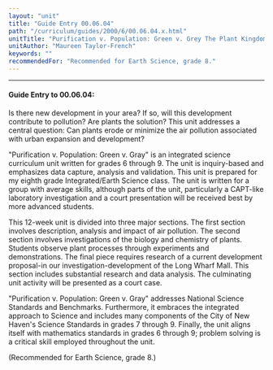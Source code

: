```yaml
---
layout: "unit"
title: "Guide Entry 00.06.04"
path: "/curriculum/guides/2000/6/00.06.04.x.html"
unitTitle: "Purification v. Population: Green v. Grey The Plant Kingdom's Impact on Air Quality"
unitAuthor: "Maureen Taylor-French"
keywords: ""
recommendedFor: "Recommended for Earth Science, grade 8."
---
```

<body>
<hr/>
 <h4>
  Guide Entry to 00.06.04:
 </h4>
 Is there new development in your area?  If so, will this development contribute to pollution?  Are plants the solution?  This unit addresses a central question:  Can plants erode or minimize the air pollution associated with urban expansion and development?
 <p>
  "Purification v. Population: Green v. Gray" is an integrated science curriculum unit written for grades 6 through 9.  The unit is inquiry-based and emphasizes data capture, analysis and validation. This unit is prepared for my eighth grade Integrated/Earth Science class.  The unit is written for a group with average skills, although parts of the unit, particularly a CAPT-like laboratory investigation and a court presentation will be received best by more advanced students.
 </p>
 <p>
  This 12-week unit is divided into three major sections. The first section involves description, analysis and impact of air pollution. The second section involves investigations of the biology and chemistry of plants.  Students observe plant processes through experiments and demonstrations. The final piece requires research of a current development proposal-in our investigation-development of the Long Wharf Mall. This section includes substantial research and data analysis. The culminating unit activity will be presented as a court case.
 </p>
<p>
  "Purification v. Population: Green v. Gray" addresses National Science Standards and Benchmarks.  Furthermore, it embraces the integrated approach to Science and includes many components of the City of New Haven's Science Standards in grades 7 through 9. Finally, the unit aligns itself with mathematics standards in grades 6 through 9; problem solving is a critical skill employed throughout the unit.
 </p>
 <p>
  (Recommended for Earth Science, grade 8.)
 </p>


</body>